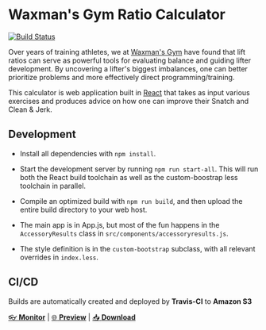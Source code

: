 Waxman's Gym Ratio Calculator
=============================

[![Build Status](https://travis-ci.org/waxmansgym/ratio-calculator.svg?branch=develop)](https://travis-ci.org/waxmansgym/ratio-calculator)

Over years of training athletes, we at [Waxman's Gym](http://www.waxmansgym.com) have found that lift ratios can serve as powerful tools for evaluating balance and guiding lifter development. By uncovering a lifter's biggest imbalances, one can better prioritize problems and more effectively direct programming/training.

This calculator is web application built in [React](https://facebook.github.io/react/) that takes as input various exercises and produces advice on how one can improve their Snatch and Clean & Jerk.

## Development

- Install all dependencies with `npm install`.
- Start the development server by running `npm run start-all`. This will run both the React build toolchain as well as the custom-boostrap less toolchain in parallel.
- Compile an optimized build with `npm run build`, and then upload the entire build directory to your web host.

- The main app is in App.js, but most of the fun happens in the `AccessoryResults` class in `src/components/accessoryresults.js`.
- The style definition is in the `custom-bootstrap` subclass, with all relevant overrides in `index.less`.

## CI/CD

Builds are automatically created and deployed by **Travis-CI** to **Amazon S3**

[:eyeglasses: **Monitor**](https://travis-ci.org/waxmansgym/ratio-calculator)
|
[:globe_with_meridians: **Preview**](http://ratio-calculator.s3-website-us-east-1.amazonaws.com/)
|
[:inbox_tray: **Download**](http://ratio-calculator.s3-website-us-east-1.amazonaws.com/ratio-calculator.zip)
